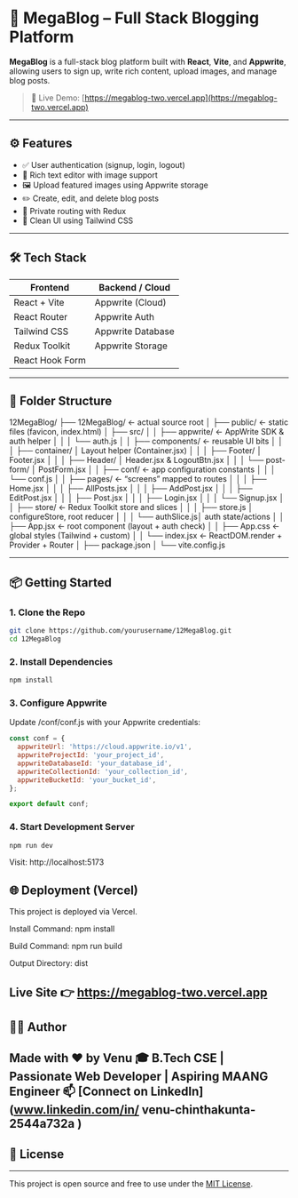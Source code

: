 # 📰 MegaBlog – Full Stack Blogging Platform

**MegaBlog** is a full-stack blog platform built with **React**, **Vite**, and **Appwrite**, allowing users to sign up, write rich content, upload images, and manage blog posts.

> 🚀 Live Demo: [https://megablog-two.vercel.app](https://megablog-two.vercel.app)

---



## ⚙️ Features

- ✅ User authentication (signup, login, logout)
- 📝 Rich text editor with image support
- 🖼️ Upload featured images using Appwrite storage
- ✏️ Create, edit, and delete blog posts
- 🔐 Private routing with Redux
- 🎨 Clean UI using Tailwind CSS

---

## 🛠️ Tech Stack

| Frontend       | Backend / Cloud       |
|----------------|------------------------|
| React + Vite   | Appwrite (Cloud)       |
| React Router   | Appwrite Auth          |
| Tailwind CSS   | Appwrite Database      |
| Redux Toolkit  | Appwrite Storage       |
| React Hook Form|                        |

---

## 📁 Folder Structure

12MegaBlog/
├── 12MegaBlog/             ← actual source root
│   ├── public/             ← static files (favicon, index.html)
│   ├── src/
│   │   ├── appwrite/       ← AppWrite SDK & auth helper
│   │   │   └── auth.js
│   │   ├── components/     ← reusable UI bits
│   │   │   ├── container/  │   Layout helper (Container.jsx)
│   │   │   ├── Footer/     │   Footer.jsx
│   │   │   ├── Header/     │   Header.jsx & LogoutBtn.jsx
│   │   │   └── post-form/  │   PostForm.jsx
│   │   ├── conf/           ← app configuration constants
│   │   │   └── conf.js
│   │   ├── pages/          ← “screens” mapped to routes
│   │   │   ├── Home.jsx
│   │   │   ├── AllPosts.jsx
│   │   │   ├── AddPost.jsx
│   │   │   ├── EditPost.jsx
│   │   │   ├── Post.jsx
│   │   │   ├── Login.jsx
│   │   │   └── Signup.jsx
│   │   ├── store/          ← Redux Toolkit store and slices
│   │   │   ├── store.js    │   configureStore, root reducer
│   │   │   └── authSlice.js│   auth state/actions
│   │   ├── App.jsx         ← root component (layout + auth check)
│   │   ├── App.css         ← global styles (Tailwind + custom)
│   │   └── index.jsx       ← ReactDOM.render + Provider + Router
│   ├── package.json
│   └── vite.config.js

---

## 📦 Getting Started

### 1. Clone the Repo

```bash
git clone https://github.com/yourusername/12MegaBlog.git
cd 12MegaBlog
```
### 2. Install Dependencies
```bash
npm install
```

### 3. Configure Appwrite
Update /conf/conf.js with your Appwrite credentials:
```javascript
const conf = {
  appwriteUrl: 'https://cloud.appwrite.io/v1',
  appwriteProjectId: 'your_project_id',
  appwriteDatabaseId: 'your_database_id',
  appwriteCollectionId: 'your_collection_id',
  appwriteBucketId: 'your_bucket_id',
};

export default conf;
```

### 4. Start Development Server
```bash
npm run dev
```
Visit: http://localhost:5173

## 🌐 Deployment (Vercel)

This project is deployed via Vercel.

Install Command: npm install

Build Command: npm run build

Output Directory: dist

Live Site 👉 https://megablog-two.vercel.app
---


## 🙋‍♂️ Author
Made with ❤️ by Venu
🎓 B.Tech CSE | Passionate Web Developer | Aspiring MAANG Engineer
📫 [Connect on LinkedIn](www.linkedin.com/in/
venu-chinthakunta-2544a732a
)
---

## 📄 License
---

This project is open source and free to use under the [MIT License](LICENSE).